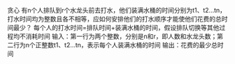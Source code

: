 贪心
有n个人排队到r个水龙头前去打水，他们装满水桶的时间分别为t1、t2...tn，打水时间均为整数且各不相等，应如何安排他们的打水顺序才能使他们花费的总时间最少？
每个人的打水时间=排队时间+装满水桶的时间，假设排队切换等其他过程均不消耗时间
输入：第一行为两个整数，分别是n和r，即人数和水龙头数；第二行为n个正整数t1、t2...tn，表示每个人装满水桶的时间
输出：花费的最少总时间

